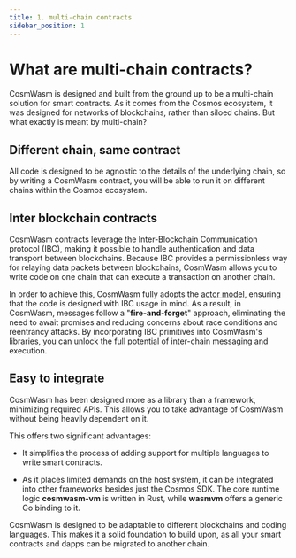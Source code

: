```yaml
---
title: 1. multi-chain contracts
sidebar_position: 1
---
```


# What are multi-chain contracts?
CosmWasm is designed and built from the ground up to be a multi-chain solution for smart contracts. As it comes from the Cosmos ecosystem, it was designed for networks of blockchains, rather than siloed chains. But what exactly is meant by multi-chain?

## Different chain, same contract
All code is designed to be agnostic to the details of the underlying chain, so by writing a CosmWasm contract, you will be able to run it on different chains within the Cosmos ecosystem.

## Inter blockchain contracts
CosmWasm contracts leverage the Inter-Blockchain Communication protocol (IBC), making it possible to handle authentication and data transport between blockchains. Because IBC  provides a permissionless way for relaying data packets between blockchains, CosmWasm allows you to write code on one chain that can execute a transaction on another chain.

In order to achieve this, CosmWasm fully adopts the [actor model](./2.actor-model-intro.md), ensuring that the code is designed with IBC usage in mind. As a result, in CosmWasm, messages follow a "**fire-and-forget**" approach, eliminating the need to await promises and reducing concerns about race conditions and reentrancy attacks. By incorporating IBC primitives into CosmWasm's libraries, you can unlock the full potential of inter-chain messaging and execution.

## Easy to integrate
CosmWasm has been designed more as a library than a framework, minimizing required APIs. This allows you to take advantage of CosmWasm without being heavily dependent on it.

This offers two significant advantages:

- It simplifies the process of adding support for multiple languages to write smart contracts.

- As it places limited demands on the host system, it can be integrated into other frameworks besides just the Cosmos SDK. The core runtime logic **cosmwasm-vm** is written in Rust, while **wasmvm** offers a generic Go binding to it.

CosmWasm is designed to be adaptable to different blockchains and coding languages. This makes it a solid foundation to build upon, as all your smart contracts and dapps can be migrated to another chain.